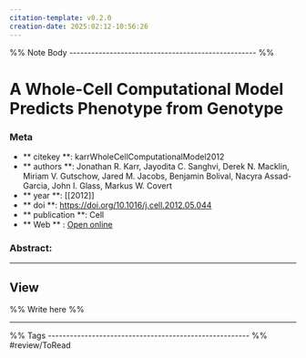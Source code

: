 ```yaml
---
citation-template: v0.2.0
creation-date: 2025:02:12-10:56:26
---
```


%% Note Body --------------------------------------------------- %%
# A Whole-Cell Computational Model Predicts Phenotype from Genotype

### Meta
- ** citekey **: karrWholeCellComputationalModel2012
- ** authors **: Jonathan R. Karr, Jayodita C. Sanghvi, Derek N. Macklin, Miriam V. Gutschow, Jared M. Jacobs, Benjamin Bolival, Nacyra Assad-Garcia, John I. Glass, Markus W. Covert
- ** year **: [[2012]]
- ** doi **: https://doi.org/10.1016/j.cell.2012.05.044
- ** publication **: Cell
- ** Web ** : [Open online](https://linkinghub.elsevier.com/retrieve/pii/S0092867412007763)


### Abstract:


___

## View

%% Write here %%





___
%% Tags  ------------------------------------------------------- %%
#review/ToRead
